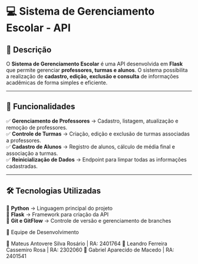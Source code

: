 # 💻 Sistema de Gerenciamento Escolar - API  

## 📖 Descrição  

O **Sistema de Gerenciamento Escolar** é uma API desenvolvida em **Flask** que permite gerenciar **professores, turmas e alunos**. O sistema possibilita a realização de **cadastro, edição, exclusão e consulta** de informações acadêmicas de forma simples e eficiente.  

---

## 🚀 Funcionalidades  

✅ **Gerenciamento de Professores** → Cadastro, listagem, atualização e remoção de professores.  
✅ **Controle de Turmas** → Criação, edição e exclusão de turmas associadas a professores.  
✅ **Cadastro de Alunos** → Registro de alunos, cálculo de média final e associação a turmas.  
✅ **Reinicialização de Dados** → Endpoint para limpar todas as informações cadastradas.  

---

## 🛠 Tecnologias Utilizadas  

🔹 **Python** → Linguagem principal do projeto  
🔹 **Flask** → Framework para criação da API  
🔹 **Git e GitFlow** → Controle de versão e gerenciamento de branches  

👥 Equipe de Desenvolvimento

👤 Mateus Antovere Silva Rosário | RA: 2401764
👤 Leandro Ferreira Cassemiro Rosa | RA: 2302060
👤 Gabriel Aparecido de Macedo | RA: 2401541
